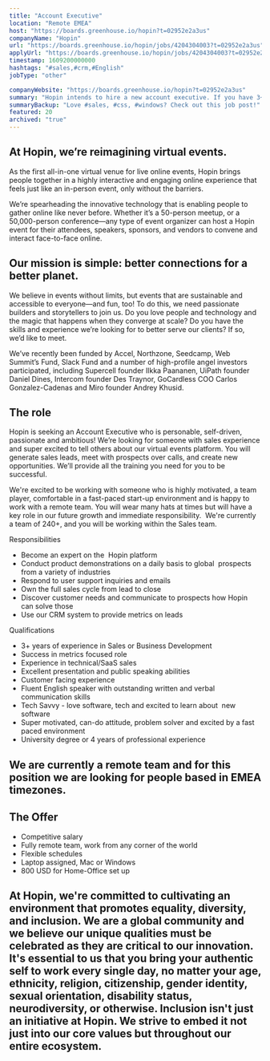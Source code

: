 ```yaml
---
title: "Account Executive"
location: "Remote EMEA"
host: "https://boards.greenhouse.io/hopin?t=02952e2a3us"
companyName: "Hopin"
url: "https://boards.greenhouse.io/hopin/jobs/4204304003?t=02952e2a3us"
applyUrl: "https://boards.greenhouse.io/hopin/jobs/4204304003?t=02952e2a3us#app"
timestamp: 1609200000000
hashtags: "#sales,#crm,#English"
jobType: "other"

companyWebsite: "https://boards.greenhouse.io/hopin?t=02952e2a3us"
summary: "Hopin intends to hire a new account executive. If you have 3+ years of experience in Sales or Business Development, consider applying."
summaryBackup: "Love #sales, #css, #windows? Check out this job post!"
featured: 20
archived: "true"
---
```


## At Hopin, we’re reimagining virtual events.

As the first all-in-one virtual venue for live online events, Hopin brings people together in a highly interactive and engaging online experience that feels just like an in-person event, only without the barriers.

We’re spearheading the innovative technology that is enabling people to gather online like never before. Whether it’s a 50-person meetup, or a 50,000-person conference—any type of event organizer can host a Hopin event for their attendees, speakers, sponsors, and vendors to convene and interact face-to-face online.

## Our mission is simple: better connections for a better planet.

We believe in events without limits, but events that are sustainable and accessible to everyone—and fun, too! To do this, we need passionate builders and storytellers to join us. Do you love people and technology and the magic that happens when they converge at scale? Do you have the skills and experience we’re looking for to better serve our clients? If so, we’d like to meet.

We’ve recently been funded by Accel, Northzone, Seedcamp, Web Summit’s Fund, Slack Fund and a number of high-profile angel investors participated, including Supercell founder Ilkka Paananen, UiPath founder Daniel Dines, Intercom founder Des Traynor, GoCardless COO Carlos Gonzalez-Cadenas and Miro founder Andrey Khusid.

## The role

Hopin is seeking an Account Executive who is personable, self-driven, passionate and ambitious! We’re looking for someone with sales experience and super excited to tell others about our virtual events platform. You will generate sales leads, meet with prospects over calls, and create new opportunities. We’ll provide all the training you need for you to be successful. 

We're excited to be working with someone who is highly motivated, a team player, comfortable in a fast-paced start-up environment and is happy to work with a remote team. You will wear many hats at times but will have a key role in our future growth and immediate responsibility.  We're currently a team of 240+, and you will be working within the Sales team.

Responsibilities

*   Become an expert on the  Hopin platform
*   Conduct product demonstrations on a daily basis to global  prospects from a variety of industries
*   Respond to user support inquiries and emails 
*   Own the full sales cycle from lead to close 
*   Discover customer needs and communicate to prospects how Hopin can solve those 
*   Use our CRM system to provide metrics on leads

Qualifications

*   3+ years of experience in Sales or Business Development
*   Success in metrics focused role
*   Experience in technical/SaaS sales 
*   Excellent presentation and public speaking abilities 
*   Customer facing experience 
*   Fluent English speaker with outstanding written and verbal communication skills
*   Tech Savvy - love software, tech and excited to learn about  new software 
*   Super motivated, can-do attitude, problem solver and excited by a fast paced environment 
*   University degree or 4 years of professional experience

## We are currently a remote team and for this position we are looking for people based in EMEA timezones.

## The Offer 

*   Competitive salary
*   Fully remote team, work from any corner of the world
*   Flexible schedules
*   Laptop assigned, Mac or Windows             
*   800 USD for Home-Office set up

## At Hopin, we're committed to cultivating an environment that promotes equality, diversity, and inclusion. We are a global community and we believe our unique qualities must be celebrated as they are critical to our innovation. It's essential to us that you bring your authentic self to work every single day, no matter your age, ethnicity, religion, citizenship, gender identity, sexual orientation, disability status, neurodiversity, or otherwise. Inclusion isn't just an initiative at Hopin. We strive to embed it not just into our core values but throughout our entire ecosystem.
